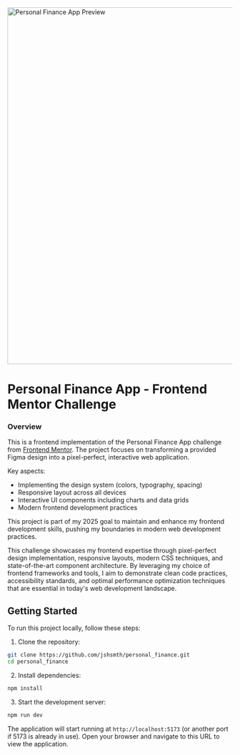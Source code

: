 <img src="https://filedn.com/llQAcN2w6V9BAgE3sxSdnCJ/finance_app/README_INTRO.png" alt="Personal Finance App Preview" width="800"/>

# Personal Finance App - Frontend Mentor Challenge

### Overview

This is a frontend implementation of the Personal Finance App challenge from [Frontend Mentor](https://www.frontendmentor.io/home). The project focuses on transforming a provided Figma design into a pixel-perfect, interactive web application.

Key aspects:

- Implementing the design system (colors, typography, spacing)
- Responsive layout across all devices
- Interactive UI components including charts and data grids
- Modern frontend development practices

This project is part of my 2025 goal to maintain and enhance my frontend development skills, pushing my boundaries in modern web development practices.

This challenge showcases my frontend expertise through pixel-perfect design implementation, responsive layouts, modern CSS techniques, and state-of-the-art component architecture. By leveraging my choice of frontend frameworks and tools, I aim to demonstrate clean code practices, accessibility standards, and optimal performance optimization techniques that are essential in today's web development landscape.

## Getting Started

To run this project locally, follow these steps:

1. Clone the repository:

```bash
git clone https://github.com/jshsmth/personal_finance.git
cd personal_finance
```

2. Install dependencies:

```bash
npm install
```

3. Start the development server:

```bash
npm run dev
```

The application will start running at `http://localhost:5173` (or another port if 5173 is already in use). Open your browser and navigate to this URL to view the application.
